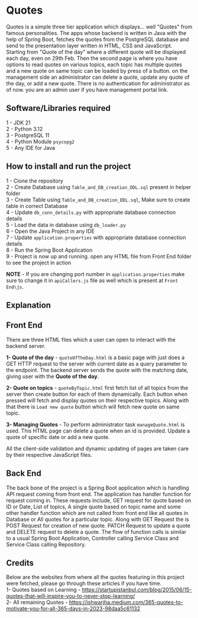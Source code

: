 # Quotes

Quotes is a simple three tier application which displays... well "Quotes" from famous personalities. The apps whose backend is written in Java with the help of Spring Boot, fetches the quotes from the PostgreSQL database and send to the presentation layer written in HTML, CSS and JavaScript. Starting from "Quote of the day" where a different quote will be displayed each day, even on 29th Feb. Then the second page is where you have options to read quotes on various topics, each topic has multiple quotes and a new quote on same topic can be loaded by press of a button. on the management side an administrator can delete a quote, update any quote of the day, or add a new quote. There is no authentication for administrator as of now. you are an admin user if you have management portal link.

## Software/Libraries required
1 - JDK 21  
2 - Python 3.12  
3 - PostgreSQL 11  
4 - Python Module `psycopg2`  
5 - Any IDE for Java  

## How to install and run the project
1 - Clone the repository  
2 - Create Database using `Table_and_DB_creation_DDL.sql` present in helper folder  
3 - Create Table using `Table_and_DB_creation_DDL.sql`, Make sure to create table in correct Database  
4 - Update `db_conn_details.py` with appropriate database connection details  
5 - Load the data in database using `db_loader.py`  
6 - Open the Java Project in any IDE  
7 - Update `application.properties` with appropriate database connection details  
8 - Run the Spring Boot Application  
9 - Project is now up and running. open any HTML file from Front End folder to see the project in action  
  
**NOTE** - If you are changing port number in `application.properties` make sure to change it in `apiCallers.js` file as well which is present at `Front End\js`.  

## Explanation

## Front End
There are three HTML files which a user can open to interact with the backend server.  

**1- Quote of the day** - `quoteOfTheDay.html` is a basic page with just does a GET HTTP request to the server with current date as a query parameter to the endpoint. The backend server sends the quote with the matching date, giving user with the **Quote of the day**.  

**2- Quote on topics** - `quoteByTopic.html` first fetch list of all topics from the server then create button for each of them dynamically. Each button when pressed will fetch and display quotes on their respective topics. Along with that there is `Load new quote` button which will fetch new quote on same topic.  

**3- Managing Quotes** - To perform administrator task `manageQuote.html` is used. This HTML page can delete a quote when an id is provided. Update a quote of specific date or add a new quote.  

All the client-side validation and dynamic updating of pages are taken care by their respective JavaScript files.  

## Back End
The back bone of the project is a Spring Boot application which is handling API request coming from front end. The application has handler function for request coming in. These requests include, GET request for quote based on ID or Date, List of topics, A single quote based on topic name and some other handler function which are not called from front end like all quotes in Database or All quotes for a particular topic. Along with GET Request the is POST Request for creation of new quote. PATCH Request to update a quote and DELETE request to delete a quote. The flow of function calls is similar to a usual Spring Boot Application, Controller calling Service Class and Service Class calling Repository.

## Credits
Below are the websites from where all the quotes featuring in this project were fetched, please go through these articles if you have time.  
1- Quotes based on Learning - https://startupistanbul.com/blog/2015/06/15-quotes-that-will-inspire-you-to-never-stop-learning/  
2- All remaining Quotes - https://ishwarjha.medium.com/365-quotes-to-motivate-you-for-all-365-days-in-2023-98daa5c61132  
